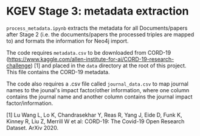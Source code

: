 # KGEV Stage 3: metadata extraction

`process_metadata.ipynb` extracts the metadata for all Documents/papers after Stage 2 (i.e. the documents/papers the processed triples are mapped to) and formats the information for Neo4j import.   

The code requires `metadata.csv` to be downloaded from CORD-19 (https://www.kaggle.com/allen-institute-for-ai/CORD-19-research-challenge) [1] and placed in the `data` directory at the root of this project. This file contains the CORD-19 metadata.    

The code also requires a .csv file called `journal_data.csv` to map journal names to the jounal's impact factor/other information, where one column contains the journal name and another column contains the journal impact factor/information.   

[1] Lu Wang L, Lo K, Chandrasekhar Y, Reas R, Yang J, Eide D, Funk K, Kinney R, Liu Z, Merrill W et al: CORD-19: The Covid-19 Open Research Dataset. ArXiv 2020.   